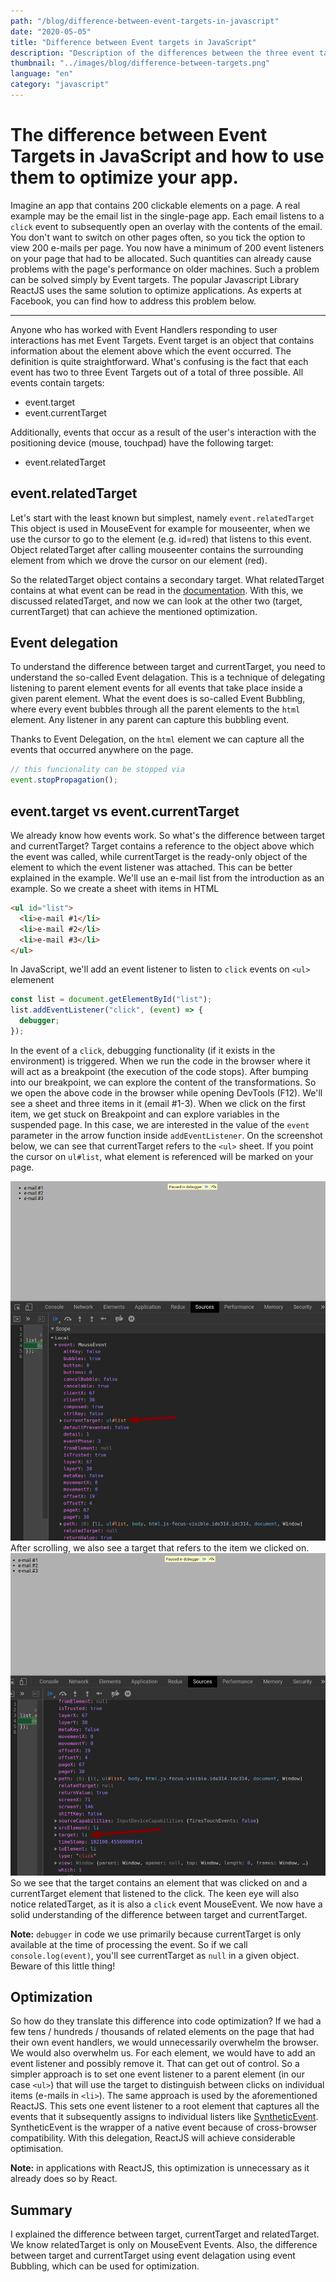 ```yaml
---
path: "/blog/difference-between-event-targets-in-javascript"
date: "2020-05-05"
title: "Difference between Event targets in JavaScript"
description: "Description of the differences between the three event targets in JavaScript and how to use them to optimize your app"
thumbnail: "../images/blog/difference-between-targets.png"
language: "en"
category: "javascript"
---
```


# The difference between Event Targets in JavaScript and how to use them to optimize your app.

Imagine an app that contains 200 clickable elements on a page. A real example may be the email list in the single-page app. Each email listens to a `click` event to subsequently open an overlay with the contents of the email. You don't want to switch on other pages often, so you tick the option to view 200 e-mails per page. You now have a minimum of 200 event listeners on your page that had to be allocated. Such quantities can already cause problems with the page's performance on older machines. Such a problem can be solved simply by Event targets. The popular Javascript Library ReactJS uses the same solution to optimize applications. As experts at Facebook, you can find how to address this problem below.

---

Anyone who has worked with Event Handlers responding to user interactions has met Event Targets. Event target is an object that contains information about the element above which the event occurred. The definition is quite straightforward. What's confusing is the fact that each event has two to three Event Targets out of a total of three possible.
All events contain targets:

- event.target
- event.currentTarget

Additionally, events that occur as a result of the user's interaction with the positioning device (mouse, touchpad) have the following target:

- event.relatedTarget

## event.relatedTarget

Let's start with the least known but simplest, namely `event.relatedTarget` This object is used in MouseEvent for example for mouseenter, when we use the cursor to go to the element (e.g. id=red) that listens to this event. Object relatedTarget after calling mouseenter contains the surrounding element from which we drove the cursor on our element (red).

So the relatedTarget object contains a secondary target. What relatedTarget contains at what event can be read in the [documentation](https://developer.mozilla.org/en-US/docs/Web/API/MouseEvent/relatedTarget).
With this, we discussed relatedTarget, and now we can look at the other two (target, currentTarget) that can achieve the mentioned optimization.

## Event delegation

To understand the difference between target and currentTarget, you need to understand the so-called Event delagation. This is a technique of delegating listening to parent element events for all events that take place inside a given parent element. What the event does is so-called Event Bubbling, where every event bubbles through all the parent elements to the `html` element. Any listener in any parent can capture this bubbling event.

Thanks to Event Delegation, on the `html` element we can capture all the events that occurred anywhere on the page.

```js
// this funcionality can be stopped via
event.stopPropagation();
```

## event.target vs event.currentTarget

We already know how events work. So what's the difference between target and currentTarget? Target contains a reference to the object above which the event was called, while currentTarget is the ready-only object of the element to which the event listener was attached. This can be better explained in the example. We'll use an e-mail list from the introduction as an example. So we create a sheet with items in HTML

```html
<ul id="list">
  <li>e-mail #1</li>
  <li>e-mail #2</li>
  <li>e-mail #3</li>
</ul>
```

In JavaScript, we'll add an event listener to listen to `click` events on `<ul>` elemenent

```js
const list = document.getElementById("list");
list.addEventListener("click", (event) => {
  debugger;
});
```

In the event of a `click`, debugging functionality (if it exists in the environment) is triggered. When we run the code in the browser where it will act as a breakpoint (the execution of the code stops). After bumping into our breakpoint, we can explore the content of the transformations.
So we open the above code in the browser while opening DevTools (F12). We'll see a sheet and three items in it (email #1-3). When we click on the first item, we get stuck on Breakpoint and can explore variables in the suspended page. In this case, we are interested in the value of the `event` parameter in the arrow function inside `addEventListener`. On the screenshot below, we can see that currentTarget refers to the `<ul>` sheet. If you point the cursor on `ul#list`, what element is referenced will be marked on your page.

![Screenshot of DevTools with currentTarget](../images/blog/targets-debug-1.png)
After scrolling, we also see a target that refers to the item we clicked on.
![Screenshot of DevTools with target](../images/blog/targets-debug-2.png)
So we see that the target contains an element that was clicked on and a currentTarget element that listened to the click. The keen eye will also notice relatedTarget, as it is also a `click` event MouseEvent.
We now have a solid understanding of the difference between target and currentTarget.

**Note:** `debugger` in code we use primarily because currentTarget is only available at the time of processing the event. So if we call `console.log(event)`, you'll see currentTarget as `null` in a given object. Beware of this little thing!

## Optimization

So how do they translate this difference into code optimization? If we had a few tens / hundreds / thousands of related elements on the page that had their own event handlers, we would unnecessarily overwhelm the browser. We would also overwhelm us. For each element, we would have to add an event listener and possibly remove it. That can get out of control. So a simpler approach is to set one event listener to a parent element (in our case `<ul>`) that will use the target to distinguish between clicks on individual items (e-mails in `<li>`).
The same approach is used by the aforementioned ReactJS. This sets one event listener to a root element that captures all the events that it subsequently assigns to individual listers like [SyntheticEvent](https://reactjs.org/docs/events.html). SyntheticEvent is the wrapper of a native event because of cross-browser compatibility. With this delegation, ReactJS will achieve considerable optimisation.

**Note:** in applications with ReactJS, this optimization is unnecessary as it already does so by React.

## Summary

I explained the difference between target, currentTarget and relatedTarget. We know relatedTarget is only on MouseEvent Events. Also, the difference between target and currentTarget using event delagation using event Bubbling, which can be used for optimization.
